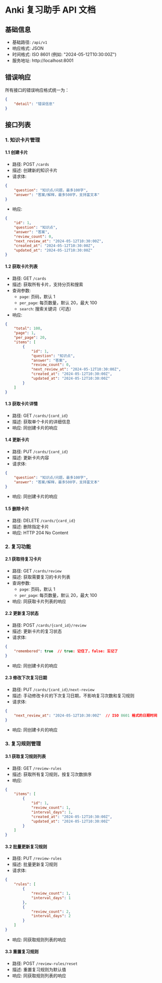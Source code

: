 # Anki 复习助手 API 文档

## 基础信息
- 基础路径: `/api/v1`
- 响应格式: JSON
- 时间格式: ISO 8601 (例如: "2024-05-12T10:30:00Z")
- 服务地址: http://localhost:8001

## 错误响应
所有接口的错误响应格式统一为：
```json
{
    "detail": "错误信息"
}
```

## 接口列表

### 1. 知识卡片管理

#### 1.1 创建卡片
- 路径: POST `/cards`
- 描述: 创建新的知识卡片
- 请求体:
```json
{
    "question": "知识点/问题，最多100字",
    "answer": "答案/解释，最多500字，支持富文本"
}
```
- 响应:
```json
{
    "id": 1,
    "question": "知识点",
    "answer": "答案",
    "review_count": 0,
    "next_review_at": "2024-05-12T10:30:00Z",
    "created_at": "2024-05-12T10:30:00Z",
    "updated_at": "2024-05-12T10:30:00Z"
}
```

#### 1.2 获取卡片列表
- 路径: GET `/cards`
- 描述: 获取所有卡片，支持分页和搜索
- 查询参数:
  - `page`: 页码，默认 1
  - `per_page`: 每页数量，默认 20，最大 100
  - `search`: 搜索关键词（可选）
- 响应:
```json
{
    "total": 100,
    "page": 1,
    "per_page": 20,
    "items": [
        {
            "id": 1,
            "question": "知识点",
            "answer": "答案",
            "review_count": 0,
            "next_review_at": "2024-05-12T10:30:00Z",
            "created_at": "2024-05-12T10:30:00Z",
            "updated_at": "2024-05-12T10:30:00Z"
        }
    ]
}
```

#### 1.3 获取卡片详情
- 路径: GET `/cards/{card_id}`
- 描述: 获取单个卡片的详细信息
- 响应: 同创建卡片的响应

#### 1.4 更新卡片
- 路径: PUT `/cards/{card_id}`
- 描述: 更新卡片内容
- 请求体:
```json
{
    "question": "知识点/问题，最多100字",
    "answer": "答案/解释，最多500字，支持富文本"
}
```
- 响应: 同创建卡片的响应

#### 1.5 删除卡片
- 路径: DELETE `/cards/{card_id}`
- 描述: 删除指定卡片
- 响应: HTTP 204 No Content

### 2. 复习功能

#### 2.1 获取待复习卡片
- 路径: GET `/cards/review`
- 描述: 获取需要复习的卡片列表
- 查询参数:
  - `page`: 页码，默认 1
  - `per_page`: 每页数量，默认 20，最大 100
- 响应: 同获取卡片列表的响应

#### 2.2 更新复习状态
- 路径: POST `/cards/{card_id}/review`
- 描述: 更新卡片的复习状态
- 请求体:
```json
{
    "remembered": true  // true: 记住了，false: 忘记了
}
```
- 响应: 同创建卡片的响应

#### 2.3 修改下次复习日期
- 路径: PUT `/cards/{card_id}/next-review`
- 描述: 手动修改卡片的下次复习日期，不影响复习次数和复习规则
- 请求体:
```json
{
    "next_review_at": "2024-05-12T10:30:00Z"  // ISO 8601 格式的日期时间
}
```
- 响应: 同创建卡片的响应

### 3. 复习规则管理

#### 3.1 获取复习规则列表
- 路径: GET `/review-rules`
- 描述: 获取所有复习规则，按复习次数排序
- 响应:
```json
{
    "items": [
        {
            "id": 1,
            "review_count": 1,
            "interval_days": 1,
            "created_at": "2024-05-12T10:30:00Z",
            "updated_at": "2024-05-12T10:30:00Z"
        }
    ]
}
```

#### 3.2 批量更新复习规则
- 路径: PUT `/review-rules`
- 描述: 批量更新复习规则
- 请求体:
```json
{
    "rules": [
        {
            "review_count": 1,
            "interval_days": 1
        },
        {
            "review_count": 2,
            "interval_days": 2
        }
    ]
}
```
- 响应: 同获取规则列表的响应

#### 3.3 重置复习规则
- 路径: POST `/review-rules/reset`
- 描述: 重置复习规则为默认值
- 响应: 同获取规则列表的响应